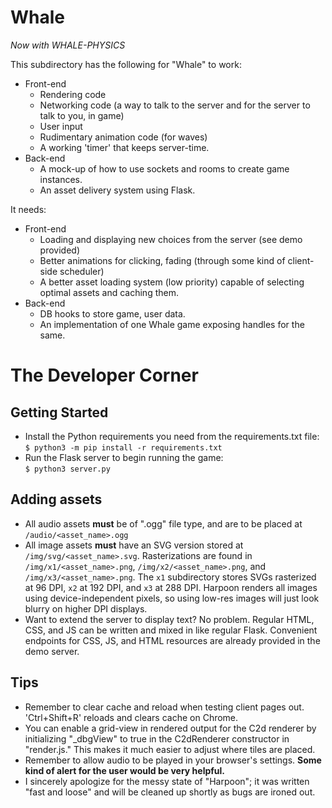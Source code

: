 # Whale
*Now with WHALE-PHYSICS*

This subdirectory has the following for "Whale" to work:
- Front-end
  - Rendering code
  - Networking code (a way to talk to the server and for the server to talk to you, in game)
  - User input
  - Rudimentary animation code (for waves)
  - A working 'timer' that keeps server-time.
- Back-end
  - A mock-up of how to use sockets and rooms to create game instances.
  - An asset delivery system using Flask.
 
It needs:
- Front-end
  - Loading and displaying new choices from the server (see demo provided)
  - Better animations for clicking, fading (through some kind of client-side scheduler)
  - A better asset loading system (low priority) capable of selecting optimal assets and caching them.
- Back-end
  - DB hooks to store game, user data.
  - An implementation of one Whale game exposing handles for the same.

# The Developer Corner
## Getting Started
- Install the Python requirements you need from the requirements.txt file:<br/>
  `$ python3 -m pip install -r requirements.txt `
- Run the Flask server to begin running the game:<br/>
  `$ python3 server.py` 

## Adding assets
- All audio assets **must** be of ".ogg" file type, and are to be placed at `/audio/<asset_name>.ogg`
- All image assets **must** have an SVG version stored at `/img/svg/<asset_name>.svg`. Rasterizations
  are found in `/img/x1/<asset_name>.png`, `/img/x2/<asset_name>.png`, and `/img/x3/<asset_name>.png`.
  The `x1` subdirectory stores SVGs rasterized at 96 DPI, `x2` at 192 DPI, and `x3` at 288 DPI. Harpoon 
  renders all images using device-independent pixels, so using low-res images will just look blurry on
  higher DPI displays.
- Want to extend the server to display text? No problem. Regular HTML, CSS, and JS can be written and 
  mixed in like regular Flask. Convenient endpoints for CSS, JS, and HTML resources are already 
  provided in the demo server.

## Tips
- Remember to clear cache and reload when testing client pages out. 'Ctrl+Shift+R' reloads and clears cache on Chrome.  
- You can enable a grid-view in rendered output for the C2d renderer by initializing "_dbgView" to true in the 
  C2dRenderer constructor in "render.js." This makes it much easier to adjust where tiles are placed.
- Remember to allow audio to be played in your browser's settings. **Some kind of alert for the user would be very 
  helpful.**
- I sincerely apologize for the messy state of "Harpoon"; it was written "fast and loose" and will be cleaned up shortly 
  as bugs are ironed out.
